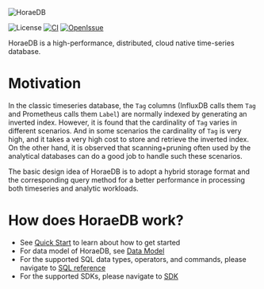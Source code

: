 ![HoraeDB](https://github.com/apache/incubator-horaedb/raw/main/docs/logo/horaedb-banner-white-small.png)

![License](https://img.shields.io/badge/license-Apache--2.0-green.svg)
[![CI](https://github.com/apache/incubator-horaedb/actions/workflows/ci.yml/badge.svg)](https://github.com/apache/incubator-horaedb/actions/workflows/ci.yml)
[![OpenIssue](https://img.shields.io/github/issues/apache/incubator-horaedb)](https://github.com/apache/incubator-horaedb/issues)

HoraeDB is a high-performance, distributed, cloud native time-series database.

# Motivation

In the classic timeseries database, the `Tag` columns (InfluxDB calls them `Tag` and Prometheus calls them `Label`) are normally indexed by generating an inverted index. However, it is found that the cardinality of `Tag` varies in different scenarios. And in some scenarios the cardinality of `Tag` is very high, and it takes a very high cost to store and retrieve the inverted index. On the other hand, it is observed that scanning+pruning often used by the analytical databases can do a good job to handle such these scenarios.

The basic design idea of HoraeDB is to adopt a hybrid storage format and the corresponding query method for a better performance in processing both timeseries and analytic workloads.

# How does HoraeDB work?

- See [Quick Start](quick_start.md) to learn about how to get started
- For data model of HoraeDB, see [Data Model](sql/model/README.md)
- For the supported SQL data types, operators, and commands, please navigate to [SQL reference](sql/README.md)
- For the supported SDKs, please navigate to [SDK](sdk/README.md)
